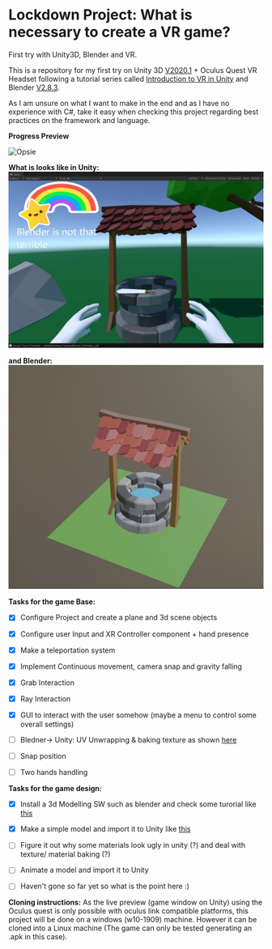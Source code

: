 # Lockdown Project: What is necessary to create a VR game?
First try with Unity3D, Blender and VR.

This is a repository for my first try on Unity 3D [V2020.1](https://store.unity.com/#plans-individual) + Oculus Quest VR Headset following a tutorial series called [Introduction to VR in Unity](https://www.youtube.com/watch?v=gGYtahQjmWQ&t=3s) and Blender [V2.8.3](https://www.blender.org/download/Blender2.83/blender-2.83.5-windows64.msi/).
 
 As I am unsure on what I want to make in the end and as I have no experience with C#, take it easy when checking this project regarding best practices on the framework and language.


**Progress Preview**

![Opsie](img/gameplay.gif?raw=true "Something works")

**What is looks like in Unity:**
![Opsie](img/gamewindow.PNG?raw=true "Well....")

**and Blender:**
![Opsie](img/blenderwell.PNG?raw=true "Well....")

**Tasks for the game Base:**
- [x] Configure Project and create a plane and 3d scene objects
- [x] Configure user Input and XR Controller component + hand presence
- [x] Make a teleportation system
- [x] Implement Continuous movement, camera snap and gravity falling
- [x] Grab Interaction
- [X] Ray Interaction
- [X] GUI to interact with the user somehow (maybe a menu to control some overall settings)
- [ ] Bledner-> Unity: UV Unwrapping & baking texture as shown [here](https://www.youtube.com/watch?v=c2ut0Trcdi0)
- [ ] Snap position
- [ ] Two hands handling



**Tasks for the game design:** 
- [X] Install a 3d Modelling SW such as blender and check some turorial like [this](https://www.youtube.com/watch?v=CIB5BrLgk68)
- [X] Make a simple model and import it to Unity like [this](https://www.youtube.com/watch?v=X8hHSBYGiJs) 
- [ ] Figure it out why some materials look ugly in unity (?) and deal with texture/ material baking (?)
- [ ] Animate a model and import it to Unity
- [ ] Haven't gone so far yet so what is the point here :)


**Cloning instructions:**
As the live preview (game window on Unity) using the Oculus quest is only possible with oculus link compatible platforms, this project will be done on a windows (w10-1909) machine. However it can be cloned into a Linux machine (The game can only be tested generating an .apk in this case).
